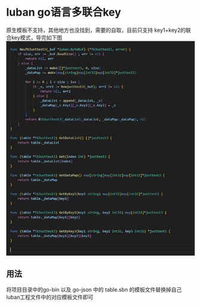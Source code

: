 # luban go语言多联合key

原生模板不支持，其他地方也没找到，需要的自取，目前只支持 key1+key2的联合key模式，导完如下图
![alt text](image.png)

## 用法
将项目目录中的go-bin 以及 go-json 中的 table.sbn 的模板文件替换掉自己luban工程文件中的对应模板文件即可